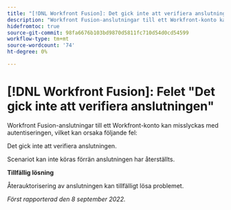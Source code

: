 ```yaml
---
title: "[!DNL Workfront Fusion]: Det gick inte att verifiera anslutningsfelet"
description: "Workfront Fusion-anslutningar till ett Workfront-konto kan misslyckas med autentiseringen, vilket orsakar följande fel i scenarierna: Det gick inte att verifiera anslutningen."
hidefromtoc: true
source-git-commit: 98fa6676b103bd9870d5811fc710d54d0cd54599
workflow-type: tm+mt
source-wordcount: '74'
ht-degree: 0%

---
```



# [!DNL Workfront Fusion]: Felet &quot;Det gick inte att verifiera anslutningen&quot;

Workfront Fusion-anslutningar till ett Workfront-konto kan misslyckas med autentiseringen, vilket kan orsaka följande fel:

Det gick inte att verifiera anslutningen.

Scenariot kan inte köras förrän anslutningen har återställts.

**Tillfällig lösning**

Återauktorisering av anslutningen kan tillfälligt lösa problemet.

_Först rapporterad den 8 september 2022._

